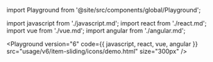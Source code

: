 import Playground from '@site/src/components/global/Playground';

import javascript from './javascript.md';
import react from './react.md';
import vue from './vue.md';
import angular from './angular.md';

<Playground
version="6"
code={{ javascript, react, vue, angular }}
src="usage/v6/item-sliding/icons/demo.html"
size="300px"
/>
